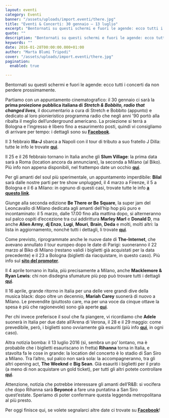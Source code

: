 ```yaml
---
layout: eventi
category: Eventi
banner: "/assets/uploads/import.eventi/there.jpg"
title: "Eventi & Concerti: 30 gennaio – 13 luglio"
excerpt: "Bentornati su questi schermi e fuori le agende: ecco tutti i concerti da non perdere prossimamente. Partiamo con un appuntamento cinematografico: il 30 gennaio ci sarà la prima proiezione pubblica italiana di Stretch & Bobbito, radio that changed lives, il documentario a cura di Stretch e Bobbito (appunto) e dedicato al loro pionieristico programma radio che [&hellip"
quote: ""
description: "Bentornati su questi schermi e fuori le agende: ecco tutti i concerti da non perdere prossimamente. Partiamo con un appuntamento cinematografico: il 30 gennaio ci sarà la prima proiezione pubblica italiana di Stretch & Bobbito, radio that changed lives, il documentario a cura di Stretch e Bobbito (appunto) e dedicato al loro pionieristico programma radio che [&hellip"
keywords: ""
date: 2016-01-28T00:00:00.000+01:00
author: "Marta Blumi Tripodi"
cover: "/assets/uploads/import.eventi/there.jpg"
pagination:
  enabled: true

---
```


Bentornati su questi schermi e fuori le agende: ecco tutti i concerti da non perdere prossimamente.

Partiamo con un appuntamento cinematografico: il 30 gennaio ci sarà la **prima proiezione pubblica italiana di** _**Stretch & Bobbito, radio that changed lives**,_ il documentario a cura di Stretch e Bobbito (appunto) e dedicato al loro pionieristico programma radio che negli anni ’90 portò alla ribalta il meglio dell’underground americano. La proiezione si terrà a Bologna e l’ingresso è libero fino a esaurimento posti, quindi vi consigliamo di arrivare per tempo: i dettagli sono su **[Facebook](https://www.facebook.com/events/388991247938227/)**.

Il 3 febbraio **Illa-J** sbarca a Napoli con il tour di tributo a suo fratello J Dilla: tutte le info le trovate **[qui](https://www.facebook.com/events/1524066807923075/)**.

Il 25 e il 26 febbraio tornano in Italia anche gli **Slum Village**: la prima data sarà a Roma (location ancora da annunciare), la seconda a Milano (al Biko). Più info non appena disponibili, nel frattempo date un occhio **[qui](https://www.facebook.com/slumvillageofficial/photos/a.397144350367178.93255.389418951139718/943445779070363/?type=3&theater)**.

Per gli amanti del soul più sperimentale, un appuntamento imperdibile: **Bilal** sarà dalle nostre parti per tre show unplugged, il 4 marzo a Firenze, il 5 a Bologna e il 6 a Milano: in ognuno di questi casi, trovate tutte le info **[a questo link](http://www.hubmusicfactory.com/news/453/bilal-tour-unplugged)**.

Giunge alla seconda edizione **Be There or Be Square**, la super jam del Leoncavallo di Milano dedicata agli amanti dell’hip hop più puro e incontaminato: il 5 marzo, dalle 17.00 fino alla mattina dopo, si alterneranno sul palco ospiti d’eccezione tra cui addirittura **Marley Marl** e **Donald D**, ma anche **Alien Army**, **dj Enzo**, **Lugi**, **Mouri**, **Brain**, **Deda** e molti, molti altri: la lista in aggiornamento, nonché tutti i dettagli, li trovate **[qui](https://www.facebook.com/events/804686586343050/)**.

Come previsto, riprogrammate anche le nuove date di **The-Internet**, che avevano annullato il tour europeo dopo le date di Parigi: suoneranno il 22 marzo al Biko di Milano (restano validi i biglietti già acquistati per la data precedente) e il 23 a Bologna (biglietti da riacquistare, in questo caso). Più info sul **[sito del promoter](http://www.comcerto.it/)**.

Il 4 aprile tornano in Italia, più precisamente a Milano, anche **Macklemore & Ryan Lewis**: chi non disdegna sfumature più pop può trovare tutti i dettagli **[qui](http://www.vivoconcerti.com/artisti/macklemore-and-ryan-lewis)**.

Il 16 aprile, grande ritorno in Italia per una delle vere grandi dive della musica black: dopo oltre un decennio, **Mariah Carey** suonerà di nuovo a Milano. Le prevendite (piuttosto care, ma per una voce da cinque ottave la spesa è più che ragionevole) sono già aperte **[qui](http://www.ticketone.it/mariah-carey-biglietti.html?affiliate=ITT&doc=artistPages%2Ftickets&fun=artist&action=tickets&erid=1557836&kuid=461423)**.

Per chi invece preferisce il soul che fa piangere, vi ricordiamo che **Adele** suonerà in Italia per due date all’Arena di Verona, il 28 e il 29 maggio: come prevedibile, però, i biglietti sono ovviamente già esauriti (più info **[qui](http://www.dalessandroegalli.com/events/372/adele)**, in ogni caso).

Altra notizia bomba: il 13 luglio 2016 (sì, sembra un po’ lontano, ma è probabile che i biglietti esauriscano in fretta) **Rihanna** torna in Italia, e stavolta fa le cose in grande: la location del concerto è lo stadio di San Siro a Milano. Tra l’altro, sul palco non sarà sola: la accompagneranno, tra gli altri opening act, **The Weeknd** e **Big Sean**. Già esauriti i biglietti per il prato (a meno di non acquistare un gold ticket), per tutti gli altri potete controllare **[qui](https://www.livenation.it/show/788444/rihanna-anti-world-tour/milano/2016-07-13/it)**.

Attenzione, notizia che potrebbe interessare gli amanti dell’R&B: si vocifera che dopo Rihanna sarà **Beyoncé** a fare una puntatina a San Siro quest’estate. Speriamo di poter confermare questa leggenda metropolitana al più presto.

Per oggi finisce qui, se volete segnalarci altre date ci trovate su **[Facebook](https://www.facebook.com/hotmcmag)**!